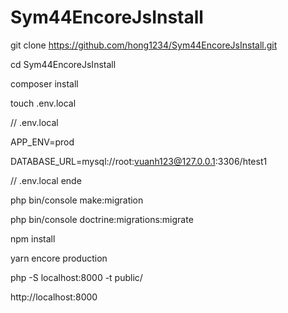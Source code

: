 # Sym44EncoreJsInstall

git clone https://github.com/hong1234/Sym44EncoreJsInstall.git

cd Sym44EncoreJsInstall

composer install

touch .env.local

// .env.local

APP_ENV=prod

DATABASE_URL=mysql://root:vuanh123@127.0.0.1:3306/htest1

// .env.local ende

php bin/console make:migration

php bin/console doctrine:migrations:migrate

npm install

yarn encore production

php -S localhost:8000 -t public/

http://localhost:8000
